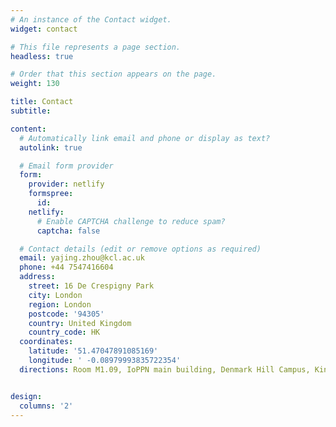 ```yaml
---
# An instance of the Contact widget.
widget: contact

# This file represents a page section.
headless: true

# Order that this section appears on the page.
weight: 130

title: Contact
subtitle:

content:
  # Automatically link email and phone or display as text?
  autolink: true

  # Email form provider
  form:
    provider: netlify
    formspree:
      id:
    netlify:
      # Enable CAPTCHA challenge to reduce spam?
      captcha: false

  # Contact details (edit or remove options as required)
  email: yajing.zhou@kcl.ac.uk
  phone: +44 7547416604
  address:
    street: 16 De Crespigny Park
    city: London
    region: London
    postcode: '94305'
    country: United Kingdom
    country_code: HK
  coordinates:
    latitude: '51.47047891085169'
    longitude: ' -0.08979993835722354'
  directions: Room M1.09, IoPPN main building, Denmark Hill Campus, King’s College London


design:
  columns: '2'
---
```

